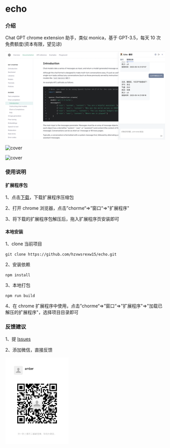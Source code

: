 # echo

### 介绍

Chat GPT chrome extension 助手，类似 monica，基于 GPT-3.5，每天 10 次免费额度(资本有限，望见谅)

![cover](./images/WX20230514-213536%402x.png)

![cover](./images/WX20230503-183549@2x.png)

![cover](./images/WX20230503-183623%402x.png)

### 使用说明

#### 扩展程序包

1、点击<a target="_blank" href="https://help-doc.oss-cn-beijing.aliyuncs.com/echo-pro.zip?t=1684161056451">下载</a>，下载扩展程序压缩包

2、打开 chrome 浏览器，点击”chorme“=>”窗口“=>"扩展程序"

3、将下载的扩展程序包解压后，拖入扩展程序页安装即可

#### 本地安装

1、clone 当前项目

`git clone https://github.com/hzvwsrexw15/echo.git`

2、安装依赖

`npm install`

3、本地打包

`npm run build`

4、在 chrome 扩展程序中使用，点击”chorme“=>”窗口“=>"扩展程序"=>"加载已解压的扩展程序"，选择项目目录即可

### 反馈建议

1、提 <a href="https://github.com/hzvwsrexw15/echo/issues">Issues</a>

2、添加微信，直接反馈

<img alt="wechat" src="./images/WechatUser.jpeg" width="200"/>
